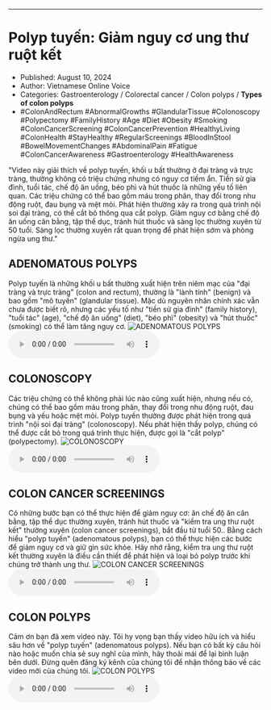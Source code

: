
---

# Polyp tuyến: Giảm nguy cơ ung thư ruột kết

- Published: August 10, 2024
- Author: Vietnamese Online Voice
- Categories: Gastroenterology / Colorectal cancer / Colon polyps / **Types of colon polyps**
- #ColonAndRectum #AbnormalGrowths #GlandularTissue #Colonoscopy #Polypectomy #FamilyHistory #Age #Diet #Obesity #Smoking #ColonCancerScreening #ColonCancerPrevention #HealthyLiving #ColonHealth #StayHealthy #RegularScreenings #BloodInStool #BowelMovementChanges #AbdominalPain #Fatigue #ColonCancerAwareness #Gastroenterology #HealthAwareness

"Video này giải thích về polyp tuyến, khối u bất thường ở đại tràng và trực tràng, thường không có triệu chứng nhưng có nguy cơ tiềm ẩn. Tiền sử gia đình, tuổi tác, chế độ ăn uống, béo phì và hút thuốc là những yếu tố liên quan. Các triệu chứng có thể bao gồm máu trong phân, thay đổi trong nhu động ruột, đau bụng và mệt mỏi. Phát hiện thường xảy ra trong quá trình nội soi đại tràng, có thể cắt bỏ thông qua cắt polyp. Giảm nguy cơ bằng chế độ ăn uống cân bằng, tập thể dục, tránh hút thuốc và sàng lọc thường xuyên từ 50 tuổi. Sàng lọc thường xuyên rất quan trọng để phát hiện sớm và phòng ngừa ung thư."


## ADENOMATOUS POLYPS

Polyp tuyến là những khối u bất thường xuất hiện trên niêm mạc của "đại tràng và trực tràng" (colon and rectum), thường là "lành tính" (benign) và bao gồm "mô tuyến" (glandular tissue). Mặc dù nguyên nhân chính xác vẫn chưa được biết rõ, nhưng các yếu tố như "tiền sử gia đình" (family history), "tuổi tác" (age), "chế độ ăn uống" (diet), "béo phì" (obesity) và "hút thuốc" (smoking) có thể làm tăng nguy cơ.
![ADENOMATOUS POLYPS](https://http-archiver-apis-production-80.schnworks.com/storage/images/transitions/2024-08-10/transition--14814967049-Montserrat-Thin-1A237E.jpg)
<audio controls>
    <source src="https://http-archiver-apis-production-80.schnworks.com/storage/storage/audio/file-5122740265.mp3" type="audio/mpeg">
</audio>



## COLONOSCOPY

Các triệu chứng có thể không phải lúc nào cũng xuất hiện, nhưng nếu có, chúng có thể bao gồm máu trong phân, thay đổi trong nhu động ruột, đau bụng và yếu hoặc mệt mỏi. Polyp tuyến thường được phát hiện trong quá trình "nội soi đại tràng" (colonoscopy). Nếu phát hiện thấy polyp, chúng có thể được cắt bỏ trong quá trình thực hiện, được gọi là "cắt polyp" (polypectomy).
![COLONOSCOPY](https://http-archiver-apis-production-80.schnworks.com/storage/images/transitions/2024-08-10/transition--2077382551-Montserrat-SemiBold-7B1FA2.jpg)
<audio controls>
    <source src="https://http-archiver-apis-production-80.schnworks.com/storage/storage/audio/file-13861527363.mp3" type="audio/mpeg">
</audio>



## COLON CANCER SCREENINGS

Có những bước bạn có thể thực hiện để giảm nguy cơ: ăn chế độ ăn cân bằng, tập thể dục thường xuyên, tránh hút thuốc và "kiểm tra ung thư ruột kết" thường xuyên (colon cancer screenings), bắt đầu từ tuổi 50.. Bằng cách hiểu "polyp tuyến" (adenomatous polyps), bạn có thể thực hiện các bước để giảm nguy cơ và giữ gìn sức khỏe. Hãy nhớ rằng, kiểm tra ung thư ruột kết thường xuyên là điều cần thiết để phát hiện và loại bỏ polyp trước khi chúng trở thành ung thư.
![COLON CANCER SCREENINGS](https://http-archiver-apis-production-80.schnworks.com/storage/images/transitions/2024-08-10/transition-12120429022-Montserrat-Bold-004895.jpg)
<audio controls>
    <source src="https://http-archiver-apis-production-80.schnworks.com/storage/storage/audio/file-4554624262.mp3" type="audio/mpeg">
</audio>



## COLON POLYPS

Cảm ơn bạn đã xem video này. Tôi hy vọng bạn thấy video hữu ích và hiểu sâu hơn về "polyp tuyến" (adenomatous polyps). Nếu bạn có bất kỳ câu hỏi nào hoặc muốn chia sẻ suy nghĩ của mình, hãy thoải mái để lại bình luận bên dưới. Đừng quên đăng ký kênh của chúng tôi để nhận thông báo về các video mới của chúng tôi.
![COLON POLYPS](https://http-archiver-apis-production-80.schnworks.com/storage/images/transitions/2024-08-10/transition-19002625498-Montserrat-Thin-7B1FA2.jpg)
<audio controls>
    <source src="https://http-archiver-apis-production-80.schnworks.com/storage/storage/audio/file-12222359373.mp3" type="audio/mpeg">
</audio>

